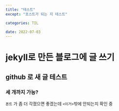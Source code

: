 ```yaml
---
title: "테스트"
except: "포스트가 되는 지 테스트"

categories: TIL

date: 2022-07-03
---
```


# jekyll로 만든 블로그에 글 쓰기

## **github** 로 새 글 테스트 <br>

### 세 개까지 가능?

`폰트` 가 좀 더 각졌으면 좋겠는데 `<이거>`밖에 안되는지 확인 중